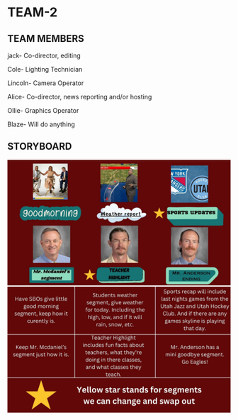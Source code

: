 # TEAM-2

## TEAM MEMBERS
jack- Co-director, editing

Cole- Lighting Technician

Lincoln- Camera Operator

Alice- Co-director, news reporting and/or hosting

Ollie- Graphics Operator

Blaze- Will do anything

## STORYBOARD

![Storyboard](https://github.com/9637642/TEAM-2/blob/main/Assests/1.jpg?raw=true)
![Storyboard info](https://github.com/9637642/TEAM-2/blob/main/Assests/2.jpg?raw=true)
